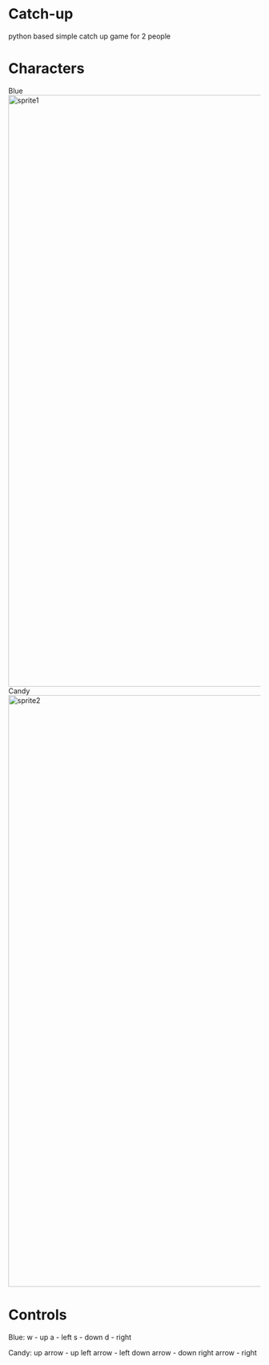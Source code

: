 # Catch-up
python based simple catch up game for 2 people

# Characters
Blue 
<img width="1280" height="1181" alt="sprite1" src="https://github.com/user-attachments/assets/664d1247-f6a4-4037-b1f8-5fd4da278e21" />
Candy
<img width="1280" height="1181" alt="sprite2" src="https://github.com/user-attachments/assets/2bea3e10-469b-465e-81b9-45b5330c7c56" />

# Controls
Blue:
w - up
a - left
s - down
d - right

Candy:
up arrow - up
left arrow - left
down arrow - down
right arrow - right
